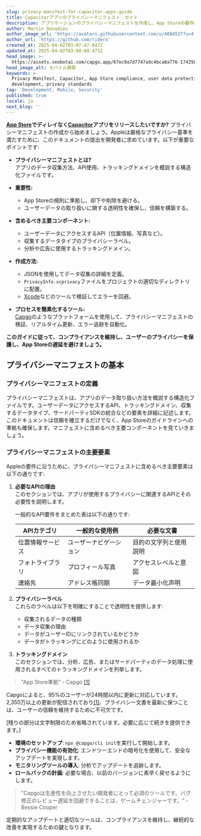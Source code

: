 ```yaml
---
slug: privacy-manifest-for-capacitor-apps-guide
title: Capacitorアプリのプライバシーマニフェスト：ガイド
description: アプリケーションのプライバシーマニフェストを作成し、App Storeの要件に準拠しながらユーザーデータを効果的に保護する方法を学びましょう。
author: Martin Donadieu
author_image_url: 'https://avatars.githubusercontent.com/u/4084527?v=4'
author_url: 'https://github.com/riderx'
created_at: 2025-04-02T03:07:47.047Z
updated_at: 2025-04-02T03:08:00.473Z
head_image: >-
  https://assets.seobotai.com/capgo.app/67ec9a7d7747adc4bca8a776-1743563280473.jpg
head_image_alt: モバイル開発
keywords: >-
  Privacy Manifest, Capacitor, App Store compliance, user data protection, app
  development, privacy standards
tag: 'Development, Mobile, Security'
published: true
locale: ja
next_blog: ''
---
```

**[App Store](https://en.wikipedia.org/wiki/App_Store_\(Apple\))でディレイなく[Capacitor](https://capacitorjs.com/)アプリをリリースしたいですか?** プライバシーマニフェストの作成から始めましょう。Appleは厳格なプライバシー基準を満たすために、このドキュメントの提出を開発者に求めています。以下が重要なポイントです:

-   **プライバシーマニフェストとは?**  
    アプリのデータ収集方法、API使用、トラッキングドメインを概説する構造化ファイルです。
    
-   **重要性:**
    
    -   App Storeの規則に準拠し、却下や削除を避ける。
    -   ユーザーデータの取り扱いに関する透明性を確保し、信頼を構築する。
-   **含めるべき主要コンポーネント:**
    
    -   ユーザーデータにアクセスするAPI（位置情報、写真など）。
    -   収集するデータタイプのプライバシーラベル。
    -   分析や広告に使用するトラッキングドメイン。
-   **作成方法:**
    
    -   JSONを使用してデータ収集の詳細を定義。
    -   `PrivacyInfo.xcprivacy`ファイルをプロジェクトの適切なディレクトリに配置。
    -   [Xcode](https://developer.apple.com/xcode/)などのツールで検証してエラーを回避。
-   **プロセスを簡素化するツール:**  
    [Capgo](https://capgo.app/)のようなプラットフォームを使用して、プライバシーマニフェストの検証、リアルタイム更新、エラー追跡を自動化。
    

**このガイドに従って、コンプライアンスを維持し、ユーザーのプライバシーを保護し、App Storeの遅延を避けましょう。**

## プライバシーマニフェストの基本

### プライバシーマニフェストの定義

プライバシーマニフェストは、アプリのデータ取り扱い方法を概説する構造化ファイルです。ユーザーデータにアクセスするAPI、トラッキングドメイン、収集するデータタイプ、サードパーティSDKの統合などの要素を詳細に記述します。このドキュメントは信頼を確立するだけでなく、App Storeのガイドラインへの準拠も確保します。マニフェストに含めるべき主要コンポーネントを見ていきましょう。

### プライバシーマニフェストの主要要素

Appleの要件に沿うために、プライバシーマニフェストに含めるべき主要要素は以下の通りです:

1.  **必要なAPIの理由**  
    このセクションでは、アプリが使用するプライバシーに関連するAPIとその必要性を説明します。
    
    一般的なAPI要件をまとめた表は以下の通りです:
    
    | APIカテゴリ | 一般的な使用例 | 必要な文書 |
    | --- | --- | --- |
    | 位置情報サービス | ユーザーナビゲーション | 目的の文字列と使用説明 |
    | フォトライブラリ | プロフィール写真 | アクセスレベルと意図 |
    | 連絡先 | アドレス帳同期 | データ最小化声明 |
    
2.  **プライバシーラベル**  
    これらのラベルは以下を明確にすることで透明性を提供します:
    
    -   収集されるデータの種類
    -   データ収集の理由
    -   データがユーザーIDにリンクされているかどうか
    -   データがトラッキングにどのように使用されるか
3.  **トラッキングドメイン**  
    このセクションでは、分析、広告、またはサードパーティのデータ処理に使用されるすべてのトラッキングドメインを列挙します。
    

> "App Store準拠" - Capgo [\[1\]](https://capgo.app/)

Capgoによると、95%のユーザーが24時間以内に更新に対応しています。2,350万以上の更新が配信されており[\[1\]](https://capgo.app/)、プライバシー文書を最新に保つことは、ユーザーの信頼を維持するために不可欠です。

[残りの部分は文字制限のため省略されています。必要に応じて続きを提供できます。]

-   **環境のセットアップ**: `npx @capgo/cli init`を実行して開始します。
-   **プライバシー機能の有効化**: エンドツーエンドの暗号化を使用して、安全なアップデートを実現します。
-   **モニタリングツールの導入**: 分析でアップデートを追跡します。
-   **ロールバックの計画**: 必要な場合、以前のバージョンに素早く戻せるようにします。

> "Capgoは生産性を向上させたい開発者にとって必須のツールです。バグ修正のレビュー遅延を回避できることは、ゲームチェンジャーです。" - Bessie Cooper

定期的なアップデートと適切なツールは、コンプライアンスを維持し、継続的な改善を実現するための鍵となります。
